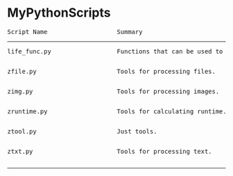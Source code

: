 # MyPythonScripts


<pre>Script Name                   Summary</pre>
----------------------------------------------------------------------------------------------------
<pre>life_func.py                  Functions that can be used to solve problems in real life.

</pre>
<pre>zfile.py                      Tools for processing files.

</pre>
<pre>zimg.py                       Tools for processing images.

</pre>
<pre>zruntime.py                   Tools for calculating runtime.

</pre>
<pre>ztool.py                      Just tools.

</pre>
<pre>ztxt.py                       Tools for processing text.

</pre>
----------------------------------------------------------------------------------------------------
